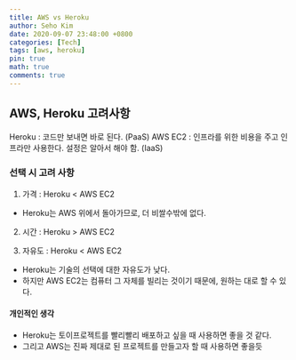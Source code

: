 ```yaml
---
title: AWS vs Heroku
author: Seho Kim
date: 2020-09-07 23:48:00 +0800
categories: [Tech]
tags: [aws, heroku]
pin: true
math: true
comments: true
---
```


## **AWS, Heroku 고려사항**

Heroku : 코드만 보내면 바로 된다. (PaaS)
AWS EC2 : 인프라를 위한 비용을 주고 인프라만 사용한다. 설정은 알아서 해야 함. (IaaS)

### 선택 시 고려 사항

1. 가격 : Heroku < AWS EC2
* Heroku는 AWS 위에서 돌아가므로, 더 비쌀수밖에 없다.

2. 시간 : Heroku > AWS EC2

3. 자유도 : Heroku < AWS EC2
* Heroku는 기술의 선택에 대한 자유도가 낮다.
* 하지만 AWS EC2는 컴퓨터 그 자체를 빌리는 것이기 때문에, 원하는 대로 할 수 있다.

#### 개인적인 생각
* Heroku는 토이프로젝트를 빨리빨리 배포하고 싶을 때 사용하면 좋을 것 같다.
* 그리고 AWS는 진짜 제대로 된 프로젝트를 만들고자 할 때 사용하면 좋을듯 